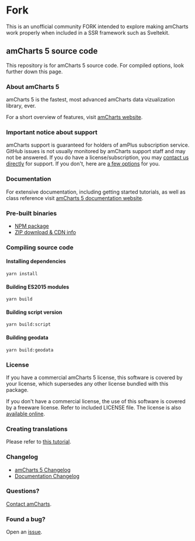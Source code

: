 # Fork

This is an unofficial community FORK intended to explore making amCharts work properly when included in a SSR framework such as Sveltekit.

## amCharts 5 source code

This repository is for amCharts 5 source code. For compiled options, look
further down this page.


### About amCharts 5

amCharts 5 is the fastest, most advanced amCharts data vizualization library, ever.

For a short overview of features, visit [amCharts website](https://www.amcharts.com/).


### Important notice about support

amCharts support is guaranteed for holders of amPlus subscription service.
GitHub issues is not usually monitored by amCharts support staff and may not be
answered. If you do have a license/subscription, you
may [contact us directly](https://www.amcharts.com/support/support-info/priority-support/)
for support. If you don't, here are
[a few options](https://www.amcharts.com/support/support-info/free-support/)
for you.


### Documentation

For extensive documentation, including getting started tutorials, as well
as class reference visit [amCharts 5 documentation website](https://www.amcharts.com/docs/v5).


### Pre-built binaries

* [NPM package](https://www.npmjs.com/package/@amcharts/amcharts5)
* [ZIP download & CDN info](https://www.amcharts.com/download/)


### Compiling source code

#### Installing dependencies

```
yarn install
```

#### Building ES2015 modules

```
yarn build
```

#### Building script version

```
yarn build:script
```

#### Building geodata

```
yarn build:geodata
```


### License

If you have a commercial amCharts 5 license, this software is covered by your
license, which supersedes any other license bundled with this package.

If you don't have a commercial license, the use of this software is covered by
a freeware license. Refer to included LICENSE file. The license is also
[available online](https://github.com/amcharts/amcharts5/blob/master/packages/shared/LICENSE).


### Creating translations

Please refer to [this tutorial](https://www.amcharts.com/docs/v5/concepts/locales/creating-translations/).


### Changelog

* [amCharts 5 Changelog](https://github.com/amcharts/amcharts5/blob/master/packages/shared/CHANGELOG.md)
* [Documentation Changelog](https://www.amcharts.com/docs/v5/changelog/)


### Questions?

[Contact amCharts](mailto:contact@amcharts.com).


### Found a bug?

Open an [issue](https://github.com/amcharts/amcharts5/issues).
